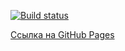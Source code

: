 [![Build status](https://ci.appveyor.com/api/projects/status/xamym14er1cc778d?svg=true)](https://ci.appveyor.com/project/Kryazheva/ahj-http-back)

[Ссылка на GitHub Pages]()
